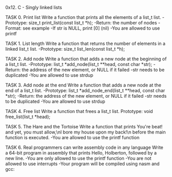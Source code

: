 0x12. C - Singly linked lists

TASK 0. Print list
Write a function that prints all the elements of a list_t list.
-Prototype: size_t print_list(const list_t *h);
-Return: the number of nodes
-Format: see example
-If str is NULL, print [0] (nil)
-You are allowed to use printf


TASK 1. List length
Write a function that returns the number of elements in a linked list_t list.
-Prototype: size_t list_len(const list_t *h);


TASK 2. Add node
Write a function that adds a new node at the beginning of a list_t list.
-Prototype: list_t *add_node(list_t **head, const char *str);
-Return: the address of the new element, or NULL if it failed
-str needs to be duplicated
-You are allowed to use strdup


TASK 3. Add node at the end
Write a function that adds a new node at the end of a list_t list.
-Prototype: list_t *add_node_end(list_t **head, const char *str);
-Return: the address of the new element, or NULL if it failed
-str needs to be duplicated
-You are allowed to use strdup


TASK 4. Free list
Write a function that frees a list_t list.
Prototype: void free_list(list_t *head);


TASK 5. The Hare and the Tortoise
Write a function that prints You're beat! and yet, you must allow,\nI bore my house upon my back!\n before the main function is executed.
-You are allowed to use the printf function


TASK 6. Real programmers can write assembly code in any language
Write a 64-bit program in assembly that prints Hello, Holberton, followed by a new line.
-You are only allowed to use the printf function
-You are not allowed to use interrupts
-Your program will be compiled using nasm and gcc:
